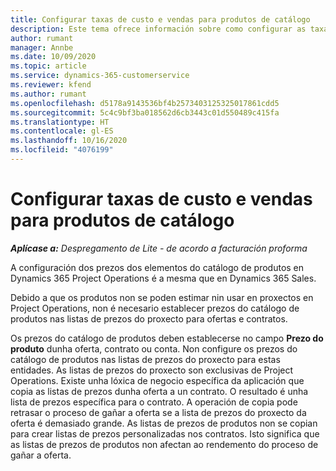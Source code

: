```yaml
---
title: Configurar taxas de custo e vendas para produtos de catálogo
description: Este tema ofrece información sobre como configurar as taxas de custo e vendas de elementos dun catálogo de produtos.
author: rumant
manager: Annbe
ms.date: 10/09/2020
ms.topic: article
ms.service: dynamics-365-customerservice
ms.reviewer: kfend
ms.author: rumant
ms.openlocfilehash: d5178a9143536bf4b2573403125325017861cdd5
ms.sourcegitcommit: 5c4c9bf3ba018562d6cb3443c01d550489c415fa
ms.translationtype: HT
ms.contentlocale: gl-ES
ms.lasthandoff: 10/16/2020
ms.locfileid: "4076199"
---
```

# <a name="set-up-cost-and-sales-rates-for-catalog-products"></a>Configurar taxas de custo e vendas para produtos de catálogo

_**Aplícase a:** Despregamento de Lite - de acordo a facturación proforma_


A configuración dos prezos dos elementos do catálogo de produtos en Dynamics 365 Project Operations é a mesma que en Dynamics 365 Sales.

Debido a que os produtos non se poden estimar nin usar en proxectos en Project Operations, non é necesario establecer prezos do catálogo de produtos nas listas de prezos do proxecto para ofertas e contratos.

Os prezos do catálogo de produtos deben establecerse no campo **Prezo do produto** dunha oferta, contrato ou conta. Non configure os prezos do catálogo de produtos nas listas de prezos do proxecto para estas entidades. As listas de prezos do proxecto son exclusivas de Project Operations. Existe unha lóxica de negocio específica da aplicación que copia as listas de prezos dunha oferta a un contrato. O resultado é unha lista de prezos específica para o contrato. A operación de copia pode retrasar o proceso de gañar a oferta se a lista de prezos do proxecto da oferta é demasiado grande. As listas de prezos de produtos non se copian para crear listas de prezos personalizadas nos contratos. Isto significa que as listas de prezos de produtos non afectan ao rendemento do proceso de gañar a oferta.
